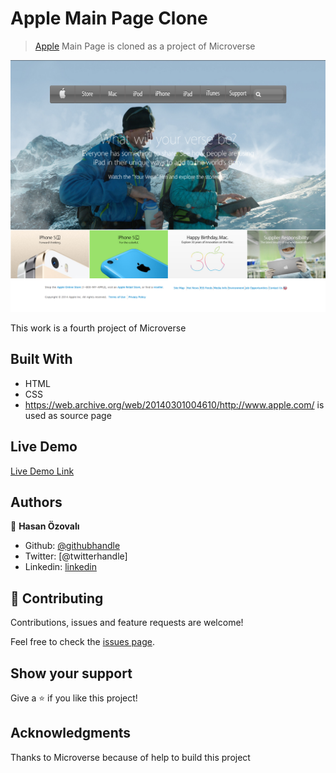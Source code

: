 ﻿# Apple Main Page Clone

> [Apple](https://web.archive.org/web/20140301004610/http://www.apple.com/) Main Page is cloned as a project of Microverse

![screenshot](./app_screenshot.png)

This work is a fourth project of Microverse
 
## Built With

- HTML 
- CSS
- https://web.archive.org/web/20140301004610/http://www.apple.com/ is used as source page

## Live Demo

[Live Demo Link]()

## Authors

👤 **Hasan Özovalı**

- Github: [@githubhandle](https://github.com/ozovalihasan)
- Twitter: [@twitterhandle]	
- Linkedin: [linkedin](https://www.linkedin.com/in/hasan-ozovali/)



## 🤝 Contributing

Contributions, issues and feature requests are welcome!

Feel free to check the [issues page](issues/).

## Show your support

Give a ⭐️ if you like this project!

## Acknowledgments

Thanks to Microverse because of help to build this project

